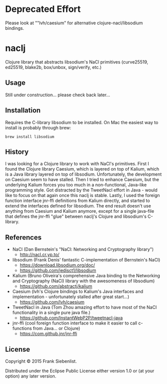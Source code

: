 # Deprecated Effort

Please look at ""lvh/caesium" for alternative clojure-nacl/libsodium bindings.

# naclj

Clojure library that abstracts libsodium's NaCl primitives (curve25519, ed25519, blake2b, box/unbox, sign/verify, etc.)

## Usage

Still under construction... please check back later...

## Installation

Requires the C-library libsodium to be installed.
On Mac the easiest way to install is probably through brew:

    brew install libsodium



## History

I was looking for a Clojure library to work with NaCl's primitives. First I found the Clojure library Caesium, which is layered on top of Kalium, which is a Java library layered on top of libsodium.
Unfortunately, the development on Caesium seem to have stalled. Then I tried to enhance Caesium, but the underlying Kalium forces you too much in a non-functional, Java-like programming style. Got distracted by the TweetNacl effort in Java - would like to focus on that again once this naclj is stable. Lastly, I used the foreign function interface jnr-ffi definitions from Kalium directly, and started to extend the interfaces defined for libsodium. The end result doesn't use anything from Caesium and Kalium anymore, except for a single java-file that defines the jnr-ffi "glue" between  naclj's Clojure and libsodium's C-library.

## References

* NaCl (Dan Bernstein's "NaCl: Networking and Cryptography library")
  * http://nacl.cr.yp.to/
* libsodium (Frank Denis' fantastic C-implementation of Bernstein's NaCl)
  * https://download.libsodium.org/doc/
  * https://github.com/jedisct1/libsodium
* Kalium (Bruno Oliveira's comprehensive Java binding to the Networking and Cryptography (NaCl) library with the awesomeness of libsodium)
  * https://github.com/abstractj/kalium
* Caesium (lvh's Clojure bindings to Kalium's Java interfaces and implementation - unfortunately stalled after great start...)
  * https://github.com/lvh/caesium
* TweetNacl in Java (Tom Zhou amazing effort to have most of the NaCl functionality in a single pure java file.)
  * https://github.com/InstantWebP2P/tweetnacl-java
* jnr-ffi (cool foreign function interface to make it easier to call c-functions from Java... or Clojure)
  * https://com.github.jnr/jnr-ffi
        
        
## License

Copyright © 2015 Frank Siebenlist.

Distributed under the Eclipse Public License either version 1.0 or (at
your option) any later version.
